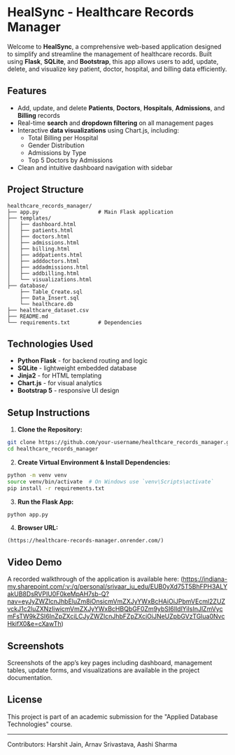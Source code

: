 # HealSync - Healthcare Records Manager

Welcome to **HealSync**, a comprehensive web-based application designed to simplify and streamline the management of healthcare records. Built using **Flask**, **SQLite**, and **Bootstrap**, this app allows users to add, update, delete, and visualize key patient, doctor, hospital, and billing data efficiently.

##  Features

- Add, update, and delete **Patients**, **Doctors**, **Hospitals**, **Admissions**, and **Billing** records
- Real-time **search** and **dropdown filtering** on all management pages
- Interactive **data visualizations** using Chart.js, including:
  - Total Billing per Hospital
  - Gender Distribution
  - Admissions by Type
  - Top 5 Doctors by Admissions
- Clean and intuitive dashboard navigation with sidebar

##  Project Structure

```
healthcare_records_manager/
├── app.py                   # Main Flask application
├── templates/
│   ├── dashboard.html
│   ├── patients.html
│   ├── doctors.html
│   ├── admissions.html
│   ├── billing.html
│   ├── addpatients.html
│   ├── adddoctors.html
│   ├── addadmissions.html
│   ├── addbilling.html
│   └── visualizations.html
├── database/
    ├── Table_Create.sql
    ├── Data_Insert.sql
    └── healthcare.db                
├── healthcare_dataset.csv   
├── README.md                
└── requirements.txt         # Dependencies
```

##  Technologies Used
- **Python Flask** - for backend routing and logic
- **SQLite** - lightweight embedded database
- **Jinja2** - for HTML templating
- **Chart.js** - for visual analytics
- **Bootstrap 5** - responsive UI design

##  Setup Instructions

1. **Clone the Repository:**
```bash
git clone https://github.com/your-username/healthcare_records_manager.git
cd healthcare_records_manager
```

2. **Create Virtual Environment & Install Dependencies:**
```bash
python -m venv venv
source venv/bin/activate  # On Windows use `venv\Scripts\activate`
pip install -r requirements.txt
```

3. **Run the Flask App:**
```bash
python app.py
```

4. **Browser URL:**
```
(https://healthcare-records-manager.onrender.com/)
```

##  Video Demo
A recorded walkthrough of the application is available here: (https://indiana-my.sharepoint.com/:v:/g/personal/srivaar_iu_edu/EUB0yXd75T5BhFPH3ALYakUB8DsRVPIU0F0keMpAH7sb-Q?nav=eyJyZWZlcnJhbEluZm8iOnsicmVmZXJyYWxBcHAiOiJPbmVEcml2ZUZvckJ1c2luZXNzIiwicmVmZXJyYWxBcHBQbGF0Zm9ybSI6IldlYiIsInJlZmVycmFsTW9kZSI6InZpZXciLCJyZWZlcnJhbFZpZXciOiJNeUZpbGVzTGlua0NvcHkifX0&e=cXawTh)
##  Screenshots
Screenshots of the app’s key pages including dashboard, management tables, update forms, and visualizations are available in the project documentation.

##  License
This project is part of an academic submission for the "Applied Database Technologies" course.

---

Contributors: Harshit Jain, Arnav Srivastava, Aashi Sharma
